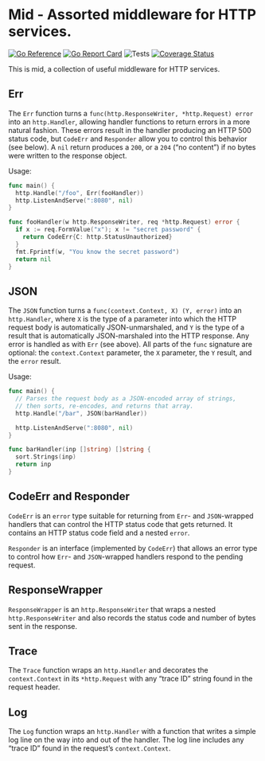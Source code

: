 # Mid - Assorted middleware for HTTP services.

[![Go Reference](https://pkg.go.dev/badge/github.com/bobg/mid.svg)](https://pkg.go.dev/github.com/bobg/mid)
[![Go Report Card](https://goreportcard.com/badge/github.com/bobg/mid)](https://goreportcard.com/report/github.com/bobg/mid)
![Tests](https://github.com/bobg/mid/actions/workflows/go.yml/badge.svg)
[![Coverage Status](https://coveralls.io/repos/github/bobg/mid/badge.svg?branch=master)](https://coveralls.io/github/bobg/mid?branch=master)

This is mid,
a collection of useful middleware for HTTP services.

## Err

The `Err` function turns a `func(http.ResponseWriter, *http.Request) error`
into an `http.Handler`,
allowing handler functions to return errors in a more natural fashion.
These errors result in the handler producing an HTTP 500 status code,
but `CodeErr` and `Responder` allow you to control this behavior
(see below).
A `nil` return produces a `200`,
or a `204` (“no content”) if no bytes were written to the response object.

Usage:

```go
func main() {
  http.Handle("/foo", Err(fooHandler))
  http.ListenAndServe(":8080", nil)
}

func fooHandler(w http.ResponseWriter, req *http.Request) error {
  if x := req.FormValue("x"); x != "secret password" {
    return CodeErr{C: http.StatusUnauthorized}
  }
  fmt.Fprintf(w, "You know the secret password")
  return nil
}
```

## JSON

The `JSON` function turns a `func(context.Context, X) (Y, error)`
into an `http.Handler`,
where `X` is the type of a parameter into which the HTTP request body is automatically JSON-unmarshaled,
and `Y` is the type of a result that is automatically JSON-marshaled into the HTTP response.
Any error is handled as with `Err`
(see above).
All parts of the `func` signature are optional:
the `context.Context` parameter,
the `X` parameter,
the `Y` result,
and the `error` result.

Usage:

```go
func main() {
  // Parses the request body as a JSON-encoded array of strings,
  // then sorts, re-encodes, and returns that array.
  http.Handle("/bar", JSON(barHandler))

  http.ListenAndServe(":8080", nil)
}

func barHandler(inp []string) []string {
  sort.Strings(inp)
  return inp
}
```

## CodeErr and Responder

`CodeErr` is an `error` type suitable for returning from `Err`- and `JSON`-wrapped handlers that can control the HTTP status code that gets returned.
It contains an HTTP status code field and a nested `error`.

`Responder` is an interface
(implemented by `CodeErr`)
that allows an error type to control how `Err`- and `JSON`-wrapped handlers respond to the pending request.

## ResponseWrapper

`ResponseWrapper` is an `http.ResponseWriter` that wraps a nested `http.ResponseWriter` and also records the status code and number of bytes sent in the response.

## Trace

The `Trace` function wraps an `http.Handler` and decorates the `context.Context` in its `*http.Request` with any “trace ID” string found in the request header.

## Log

The `Log` function wraps an `http.Handler` with a function that writes a simple log line on the way into and out of the handler.
The log line includes any “trace ID” found in the request’s `context.Context`.
